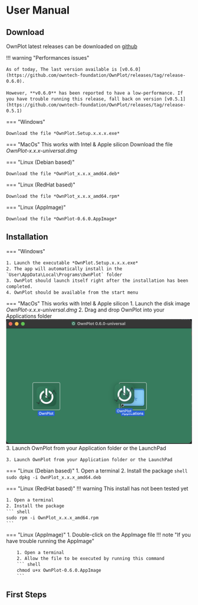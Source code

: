 # User Manual

## Download
OwnPlot latest releases can be downloaded on [github](https://github.com/owntech-foundation/OwnPlot/releases)

!!! warning "Performances issues"

	As of today, The last version available is [v0.6.0](https://github.com/owntech-foundation/OwnPlot/releases/tag/release-0.6.0).

	However, **v0.6.0** has been reported to have a low-performance. If you have trouble running this release, fall back on version [v0.5.1](https://github.com/owntech-foundation/OwnPlot/releases/tag/release-0.5.1)

=== "Windows"

	Download the file *OwnPlot.Setup.x.x.x.exe*

=== "MacOs"
	This works with Intel & Apple silicon
	Download the file *OwnPlot-x.x.x-universal.dmg*

=== "Linux (Debian based)"

	Download the file *OwnPlot_x.x.x_amd64.deb*

=== "Linux (RedHat based)"

	Download the file *OwnPlot_x.x.x_amd64.rpm*

=== "Linux (AppImage)"

	Download the file *OwnPlot-0.6.0.AppImage*

## Installation

=== "Windows"

	1. Launch the executable *OwnPlot.Setup.x.x.x.exe*
	2. The app will automatically install in the `User\AppData\Local\Programs\OwnPlot` folder
	3. OwnPlot should launch itself right after the installation has been completed.
	4. OwnPlot should be available from the start menu

=== "MacOs"
	This works with Intel & Apple silicon
	1. Launch the disk image *OwnPlot-x.x.x-universal.dmg*
	2. Drag and drop OwnPlot into your Applications folder 
	![Mac install](imgs/OwnPlot_MacOs_install.png)
	3. Launch OwnPlot from your Application folder or the LaunchPad

	3. Launch OwnPlot from your Application folder or the LaunchPad

=== "Linux (Debian based)"
	1. Open a terminal
	2. Install the package
	``` shell
	sudo dpkg -i OwnPlot_x.x.x_amd64.deb
	```

=== "Linux (RedHat based)"
	!!! warning
		This install has not been tested yet

	1. Open a terminal
	2. Install the package
	``` shell
	sudo rpm -i OwnPlot_x.x.x_amd64.rpm
	```

=== "Linux (AppImage)"
	1. Double-click on the AppImage file
	!!! note "If you have trouble running the AppImage"

		1. Open a terminal
		2. Allow the file to be executed by running this command
		``` shell
		chmod u+x OwnPlot-0.6.0.AppImage
		```

## First Steps

